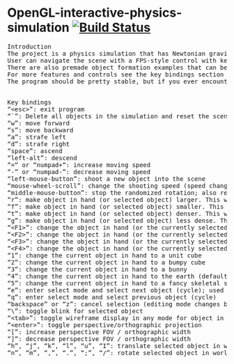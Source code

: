 # OpenGL-interactive-physics-simulation [![Build Status](https://travis-ci.com/E-O-H/OpenGL-interactive-physics-simulation.svg?branch=master)](https://travis-ci.com/E-O-H/OpenGL-interactive-physics-simulation)
<pre>
Introduction
The project is a physics simulation that has Newtonian gravity between all pairs of objects, as well as elastic collision for spheres (only one-on-one collision is currently supported; if an object collides with more than two other objects at the exact same frame, the calculation would not be correct; you should also not put two objects at the same place; if the model is not a sphere, the collision calculation uses the smallest bounding sphere).
User can navigate the scene with a FPS-style control with keyboard and mouse. User can shoot new objects into the scene by clicking the left mouse button (a preview of the object is displayed at the bottom-right corner of the screen, referred to as the object in “hand”). The default shooting speed is zero (i.e. put a static object at the bottom-right corner of the screen). User can change the shooting speed with the mouse wheel. A cone will appear at the bottom-right corner of the screen to indicate the shooting direction and speed. The size and density can also be changed interactively. Object in hand is given a random rotation speed that roughly follows a logarithmic distribution; if you find it annoying you can press the middle mouse button to stop the rotation, or press a number key again (for example 4 for the earth model) to re-randomize the rotation. If the object in hand is too large and blocks the view, you can press F1 to change it to wireframe mode.
There are also premade object formation examples that can be dynamically loaded and added to the scene (by pressing a number key in 6~0 and F5~F8; it is recommended to press “`” to clear the scene first; 6, F5 and F6 are the most recommended examples; you can also write your own example files and put them in the “data/examples” folder.
For more features and controls see the key bindings section below.
The program should be pretty stable, but if you ever encounter a case where you cannot add new objects, it is likely due to there are objects in the scene that has infinite properties (putting two objects at the exact same place would cause this to happen); in this case simply press “`” (the first key on the number row) to delete all objects in the simulation to reset the scene. Also, please avoid putting too many objects in the scene. Since this is a simulation that has gravity between every pair of objects (instead of a single gravity like the usual physics simulation in video games), the complexity is O(n2).


Key bindings
“&ltesc&gt”: exit program
“`”: Delete all objects in the simulation and reset the scene
“w”: move forward
“s”: move backward
“a”: strafe left
“d”: strafe right
“space”: ascend
“left-alt”: descend
“=“ or “numpad+“: increase moving speed
“-” or “numpad-”: decrease moving speed
“left-mouse-button”: shoot a new object into the scene
“mouse-wheel-scroll”: change the shooting speed (speed change is linear at low speed, and exponential at high speed).
“middle-mouse-button”: stop the randomized rotation; also reset launch speed to zero
“r”: make object in hand (or selected object) larger. This will increase the mass while preserving the density.
“f”: make object in hand (or selected object) smaller. This will decrease the mass while preserving the density.
“t”: make object in hand (or selected object) denser. This will increase the mass while preserving the size.
“g”: make object in hand (or selected object) less dense. This will decrease the mass while preserving the size.
“&ltF1&gt”: change the object in hand (or the currently selected object in scene) to wireframe mode
“&ltF2&gt”: change the object in hand (or the currently selected object in scene) to flat mode
“&ltF3&gt”: change the object in hand (or the currently selected object in scene) to smooth mode
“&ltF4&gt”: change the object in hand (or the currently selected object in scene) to normal-vector display mode
“1”: change the current object in hand to a unit cube
“2”: change the current object in hand to a bumpy cube
“3”: change the current object in hand to a bunny
“4”: change the current object in hand to the earth (default and recommended model)
“5”: change the current object in hand to a fancy skeletal sphere (note this object is actually much larger than it seems and is very massive by default despite the skeletal look; it is intended to function as a “star core”; putting other objects close to it is not recommended)
“e”: enter select mode and select next object (cycle); used for editing objects in the scene
“q”: enter select mode and select previous object (cycle)
“backspace” or “z”: cancel selection (editing mode changes back to the object in “hand”)
“\”: toggle blink for selected object
“&lttab&gt”: toggle wireframe display in any mode for object in hand (or selected object)
“&ltenter&gt”: toggle perspective/orthographic projection
“[”: increase perspective FOV / orthographic width
“]”: decrease perspective FOV / orthographic width
“h”, “j”, “k”, “l”, “u”, “I”: translate selected object in world space
“n”, “m”, “,”, “.”, “;”, “/”: rotate selected object in world space
</pre>
